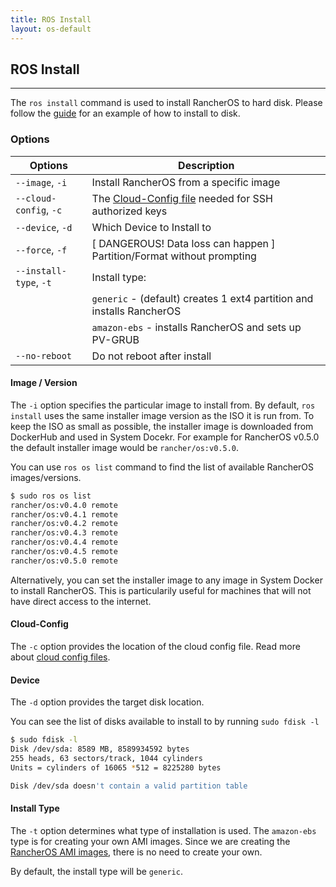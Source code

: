 ```yaml
---
title: ROS Install
layout: os-default
---
```


## ROS Install
---

The `ros install` command is used to install RancherOS to hard disk. Please follow the [guide]({{site.baseurl}}/os/running-rancheros/server/install-to-disk/) for an example of how to install to disk.

### Options

 Options | Description
---------|------------------------------------------------------------------------
 `--image`, `-i`      | Install RancherOS from a specific image
`--cloud-config`, `-c`      | The [Cloud-Config file]({{site.baseurl}}/os/cloud-config/) needed for SSH authorized keys
`--device`,  `-d`      | Which Device to Install to
`--force`,  `-f`      | [ DANGEROUS! Data loss can happen ] Partition/Format without prompting
`--install-type`, `-t`      | Install type:
         |   `generic`    - (default) creates 1 ext4 partition and installs RancherOS
         |   `amazon-ebs` - installs RancherOS and sets up PV-GRUB
`--no-reboot`      | Do not reboot after install

#### Image / Version

The `-i` option specifies the particular image to install from. By default, `ros install` uses the same installer image version as the ISO it is run from. To keep the ISO as small as possible, the installer image is downloaded from DockerHub and used in System Docekr. For example for RancherOS v0.5.0 the default installer image would be `rancher/os:v0.5.0`.

You can use `ros os list` command to find the list of available RancherOS images/versions.
 
```bash
$ sudo ros os list
rancher/os:v0.4.0 remote
rancher/os:v0.4.1 remote
rancher/os:v0.4.2 remote
rancher/os:v0.4.3 remote
rancher/os:v0.4.4 remote
rancher/os:v0.4.5 remote
rancher/os:v0.5.0 remote
```

Alternatively, you can set the installer image to any image in System Docker to install RancherOS. This is particularily useful for machines that will not have direct access to the internet. 

#### Cloud-Config

The `-c` option provides the location of the cloud config file. Read more about [cloud config files]({{site.baseurl}}/os/cloud-config).

#### Device

The `-d` option provides the target disk location. 

You can see the list of disks available to install to by running `sudo fdisk -l`

```bash
$ sudo fdisk -l
Disk /dev/sda: 8589 MB, 8589934592 bytes
255 heads, 63 sectors/track, 1044 cylinders
Units = cylinders of 16065 *512 = 8225280 bytes

Disk /dev/sda doesn't contain a valid partition table
```

#### Install Type
The `-t` option determines what type of installation is used. The `amazon-ebs` type is for creating your own AMI images. Since we are creating the [RancherOS AMI images]({{site.baseurl}}/os/running-rancheros/cloud/aws/), there is no need to create your own. 

By default, the install type will be `generic`.
